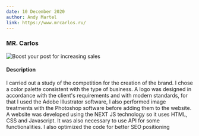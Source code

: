 ```yaml
---
date: 10 December 2020
author: Andy Martel
link: https://www.mrcarlos.ru/
---
```


### MR. Carlos

![Boost your post for increasing sales](/images/portfolio/3.jpg)

#### Description

I carried out a study of the competition for the creation of the brand. I chose a color palette consistent with the type of business. A logo was designed in accordance with the client's requirements and with modern standards, for that I used the Adobe Illustrator software, I also performed image treatments with the Photoshop software before adding them to the website.
A website was developed using the NEXT JS technology so it uses HTML, CSS and Javascript. It was also necessary to use API for some functionalities. I also optimized the code for better SEO positioning
